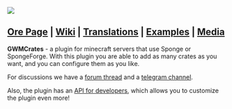 ![](https://static.gwm.one/gwmcrates/logo-full.png)  
  
## [Ore Page](https://ore.spongepowered.org/GWM/GWMCrates) | [Wiki](https://gitea.gwm.one/GWM/GWMCrates/wiki) | [Translations](https://gitea.gwm.one/GWM/GWMCrates/src/branch/master/src/main/resources/assets/gwm_crates/translations) | [Examples](https://gitea.gwm.one/GWM/GWMCratesExamples) | [Media](https://gitea.gwm.one/GWM/GWMCrates/wiki/Media)

**GWMCrates** - a plugin for minecraft servers that use Sponge or SpongeForge. With this plugin you are able to add as many crates as you want, and you can configure them as you like.  

For discussions we have a [forum thread](https://forums.spongepowered.org/t/20125) and a [telegram channel](https://t.me/gwmdevelopments).

Also, the plugin has an [API for developers](https://gitea.gwm.one/GWM/GWMCrates/wiki/API), which allows you to customize the plugin even more!
